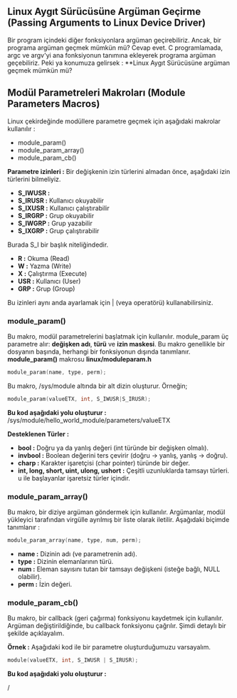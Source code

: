 ## Linux Aygıt Sürücüsüne Argüman Geçirme (Passing Arguments to Linux Device Driver)

Bir program içindeki diğer fonksiyonlara argüman geçirebiliriz. Ancak, bir programa argüman geçmek mümkün mü? Cevap evet. C programlamada, argc ve argv'yi ana fonksiyonun tanımına ekleyerek programa argüman geçebiliriz. Peki ya konumuza gelirsek : **Linux Aygıt Sürücüsüne argüman geçmek mümkün mü? 

## Modül Parametreleri Makroları (Module Parameters Macros)

Linux çekirdeğinde modüllere parametre geçmek için aşağıdaki makrolar kullanılır :

* module_param()
* module_param_array()
* module_param_cb()

**Parametre izinleri :**
Bir değişkenin izin türlerini almadan önce, aşağıdaki izin türlerini bilmeliyiz.

* **S_IWUSR :**
* **S_IRUSR :** Kullanıcı okuyabilir
* **S_IXUSR :** Kullanıcı çalıştırabilir
* **S_IRGRP :** Grup okuyabilir
* **S_IWGRP :** Grup yazabilir
* **S_IXGRP :** Grup çalıştırabilir

Burada S_I bir başlık niteliğindedir.

* **R :** Okuma (Read)
* **W :** Yazma (Write)
* **X :** Çalıştırma (Execute)
* **USR :** Kullanıcı (User)
* **GRP :** Grup (Group)

Bu izinleri aynı anda ayarlamak için | (veya operatörü) kullanabilirsiniz.

### module_param()

Bu makro, modül parametrelerini başlatmak için kullanılır. module_param üç parametre alır: **değişken adı**, **türü** ve **izin maskesi**. Bu makro genellikle bir dosyanın başında, herhangi bir fonksiyonun dışında tanımlanır. **module_param()** makrosu **linux/moduleparam.h**

```c
module_param(name, type, perm);
```
Bu makro, /sys/module altında bir alt dizin oluşturur. Örneğin;
```c
module_param(valueETX, int, S_IWUSR|S_IRUSR);
```
**Bu kod aşağıdaki yolu oluşturur :**
/sys/module/hello_world_module/parameters/valueETX

**Desteklenen Türler :**

* **bool :** Doğru ya da yanlış değeri (int türünde bir değişken olmalı).
* **invbool :** Boolean değerini ters çevirir (doğru -> yanlış, yanlış -> doğru).
* **charp :** Karakter işaretçisi (char pointer) türünde bir değer.
* **int, long, short, uint, ulong, ushort :** Çeşitli uzunluklarda tamsayı türleri. u ile başlayanlar işaretsiz türler içindir.


### module_param_array()

Bu makro, bir diziye argüman göndermek için kullanılır. Argümanlar, modül yükleyici tarafından virgülle ayrılmış bir liste olarak iletilir. Aşağıdaki biçimde tanımlanır :

```c
module_param_array(name, type, num, perm);
```

* **name :** Dizinin adı (ve parametrenin adı).
* **type :** Dizinin elemanlarının türü.
* **num :** Eleman sayısını tutan bir tamsayı değişkeni (isteğe bağlı, NULL olabilir).
* **perm :** İzin değeri.

### module_param_cb()

Bu makro, bir callback (geri çağırma) fonksiyonu kaydetmek için kullanılır. Argüman değiştirildiğinde, bu callback fonksiyonu çağrılır. Şimdi detaylı bir şekilde açıklayalım.

**Örnek :**
Aşağıdaki kod ile bir parametre oluşturduğumuzu varsayalım.

```c
module(valueETX, int, S_IWUSR | S_IRUSR);
```
**Bu kod aşağıdaki yolu oluşturur :**

/


















































